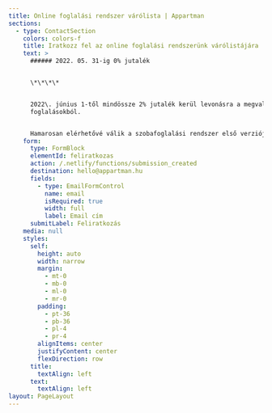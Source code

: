 ```yaml
---
title: Online foglalási rendszer várólista | Appartman
sections:
  - type: ContactSection
    colors: colors-f
    title: Iratkozz fel az online foglalási rendszerünk várólistájára
    text: >
      ###### 2022. 05. 31-ig 0% jutalék


      \*\*\*\*


      2022\. június 1-től mindössze 2% jutalék kerül levonásra a megvalósult
      foglalásokból.


      Hamarosan elérhetővé válik a szobafoglalási rendszer első verziója.
    form:
      type: FormBlock
      elementId: feliratkozas
      action: /.netlify/functions/submission_created
      destination: hello@appartman.hu
      fields:
        - type: EmailFormControl
          name: email
          isRequired: true
          width: full
          label: Email cím
      submitLabel: Feliratkozás
    media: null
    styles:
      self:
        height: auto
        width: narrow
        margin:
          - mt-0
          - mb-0
          - ml-0
          - mr-0
        padding:
          - pt-36
          - pb-36
          - pl-4
          - pr-4
        alignItems: center
        justifyContent: center
        flexDirection: row
      title:
        textAlign: left
      text:
        textAlign: left
layout: PageLayout
---
```

